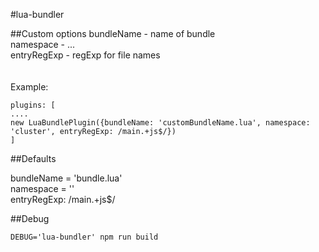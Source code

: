 #lua-bundler

##Custom options
bundleName - name of bundle<br/>
namespace - ...<br/>
entryRegExp - regExp for file names<br/>
<br/><br/>
Example: 
```
plugins: [
....
new LuaBundlePlugin({bundleName: 'customBundleName.lua', namespace: 'cluster', entryRegExp: /main.+js$/})
]
```

##Defaults

bundleName = 'bundle.lua'<br/>
namespace = ''<br/>
entryRegExp: /main.+js$/<br/>

##Debug

```
DEBUG='lua-bundler' npm run build
```
